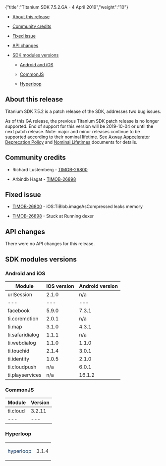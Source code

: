 {"title":"Titanium SDK 7.5.2.GA - 4 April 2019","weight":"10"}

* [About this release](#about-this-release)

* [Community credits](#community-credits)

* [Fixed issue](#fixed-issue)

* [API changes](#api-changes)

* [SDK modules versions](#sdk-modules-versions)

    * [Android and iOS](#android-and-ios)

    * [CommonJS](#commonjs)

    * [Hyperloop](#hyperloop)

## About this release

Titanium SDK 7.5.2 is a patch release of the SDK, addresses two bug issues.

As of this GA release, the previous Titanium SDK patch release is no longer supported. End of support for this version will be 2019-10-04 or until the next patch release. Note: major and minor releases continue to be supported according to their nominal lifetime. See [Axway Appcelerator Deprecation Policy](/docs/appc/AMPLIFY_Appcelerator_Services_Overview/Axway_Appcelerator_Deprecation_Policy/) and [Nominal Lifetimes](/docs/appc/AMPLIFY_Appcelerator_Services_Overview/Axway_Appcelerator_Product_Lifecycle/#nominal-lifetimes) documents for details.

## Community credits

* Richard Lustemberg - [TIMOB-26800](https://jira.appcelerator.org/browse/TIMOB-26800)

* Arbindb Hagat - [TIMOB-26898](https://jira.appcelerator.org/browse/TIMOB-26898)

## Fixed issue

* [TIMOB-26800](https://jira.appcelerator.org/browse/TIMOB-26800) - iOS:TiBlob.imageAsCompressed leaks memory

* [TIMOB-26898](https://jira.appcelerator.org/browse/TIMOB-26898) - Stuck at Running dexer

## API changes

There were no API changes for this release.

## SDK modules versions

### Android and iOS

| Module | iOS version | Android version |
| --- | --- | --- |
| urlSession | 2.1.0 | n/a |
| --- | --- | --- |
| facebook | 5.9.0 | 7.3.1 |
| ti.coremotion | 2.0.1 | n/a |
| ti.map | 3.1.0 | 4.3.1 |
| ti.safaridialog | 1.1.1 | n/a |
| ti.webdialog | 1.1.0 | 1.1.0 |
| ti.touchid | 2.1.4 | 3.0.1 |
| ti.identity | 1.0.5 | 2.1.0 |
| ti.cloudpush | n/a | 6.0.1 |
| ti.playservices | n/a | 16.1.2 |

### CommonJS

| Module | Version |
| --- | --- |
| ti.cloud | 3.2.11 |
| --- | --- |

### Hyperloop

<table class="confluenceTable"><thead class=""></thead><tfoot class=""></tfoot><tbody><tr><td class="confluenceTd" rowspan="1" colspan="1"><p><span style="color: #032f62;">hyperloop</span></p></td><td class="confluenceTd" rowspan="1" colspan="1"><p>3.1.4</p></td></tr></tbody></table>

